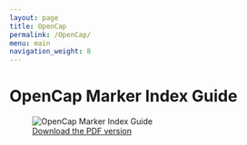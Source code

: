 ```yaml
---
layout: page
title: OpenCap
permalink: /OpenCap/
menu: main
navigation_weight: 8
---
```


# OpenCap Marker Index Guide

<figure>
  <img src="../img/2025_Opencap_Markers_Porcu_ValeroLab.png" alt="OpenCap Marker Index Guide">
  <figcaption>
    <a href="../img/2025_Opencap_Markers_Porcu_ValeroLab.pdf">Download the PDF version</a>
  </figcaption>
</figure>
